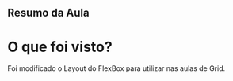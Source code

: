 ## Resumo da Aula

# O que foi visto?

Foi modificado o Layout do FlexBox para utilizar nas aulas de Grid.
